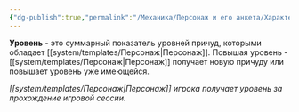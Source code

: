 ```yaml
---
{"dg-publish":true,"permalink":"/Механика/Персонаж и его анкета/Характеристики/Подробнее/Уровень/","noteIcon":"","created":"2025-09-07T13:19:23.115+03:00","updated":"2025-09-04T07:51:52.652+03:00"}
---
```




**Уровень** - это суммарный показатель уровней причуд, которыми обладает [[system/templates/Персонаж\|Персонаж]]. Повышая уровень - [[system/templates/Персонаж\|Персонаж]] получает новую причуду или повышает уровень уже имеющейся. 

*[[system/templates/Персонаж\|Персонаж]] игрока получает уровень за прохождение игровой сессии.* 